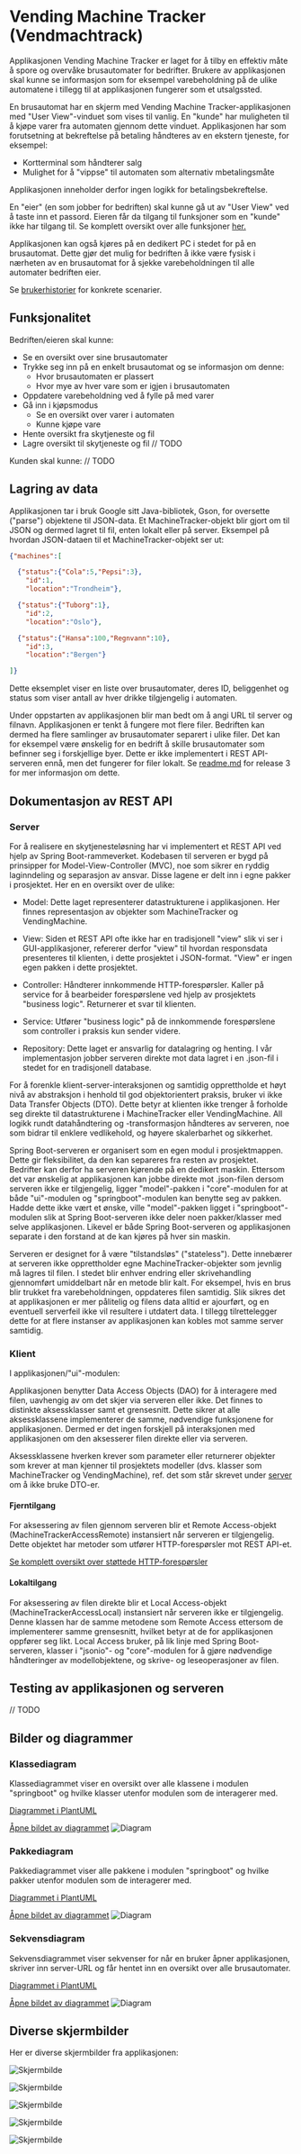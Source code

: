 # Vending Machine Tracker (Vendmachtrack)

Applikasjonen Vending Machine Tracker er laget for å tilby en effektiv måte å spore og overvåke brusautomater for bedrifter. Brukere av applikasjonen skal kunne se informasjon som for eksempel varebeholdning på de ulike automatene i tillegg til at applikasjonen fungerer som et utsalgssted.

En brusautomat har en skjerm med Vending Machine Tracker-applikasjonen med "User View"-vinduet som vises til vanlig. En "kunde" har muligheten til å kjøpe varer fra automaten gjennom dette vinduet. Applikasjonen har som forutsetning at bekreftelse på betaling håndteres av en ekstern tjeneste, for eksempel:

- Kortterminal som håndterer salg
- Mulighet for å "vippse" til automaten som alternativ mbetalingsmåte

Applikasjonen inneholder derfor ingen logikk for betalingsbekreftelse.

En "eier" (en som jobber for bedriften) skal kunne gå ut av "User View" ved å taste inn et passord. Eieren får da tilgang til funksjoner som en "kunde" ikke har tilgang til. Se komplett oversikt over alle funksjoner [her.](#funksjonalitet)

Applikasjonen kan også kjøres på en dedikert PC i stedet for på en brusautomat. Dette gjør det mulig for bedriften å ikke være fysisk i nærheten av en brusautomat for å sjekke varebeholdningen til alle automater bedriften eier.

Se [brukerhistorier](/docs/Brukerhistorier.md) for konkrete scenarier.

## Funksjonalitet

Bedriften/eieren skal kunne:

- Se en oversikt over sine brusautomater
- Trykke seg inn på en enkelt brusautomat og se informasjon om denne:
  - Hvor brusautomaten er plassert
  - Hvor mye av hver vare som er igjen i brusautomaten
- Oppdatere varebeholdning ved å fylle på med varer
- Gå inn i kjøpsmodus
  - Se en oversikt over varer i automaten
  - Kunne kjøpe vare
- Hente oversikt fra skytjeneste og fil
- Lagre oversikt til skytjeneste og fil
// TODO

Kunden skal kunne:
// TODO

## Lagring av data

Applikasjonen tar i bruk Google sitt Java-bibliotek, Gson, for oversette ("parse") objektene til JSON-data. Et MachineTracker-objekt blir gjort om til JSON og dermed lagret til fil, enten lokalt eller på server. Eksempel på hvordan JSON-dataen til et MachineTracker-objekt ser ut:

```json
{"machines":[

  {"status":{"Cola":5,"Pepsi":3},
    "id":1,
    "location":"Trondheim"},

  {"status":{"Tuborg":1},
    "id":2,
    "location":"Oslo"},

  {"status":{"Hansa":100,"Regnvann":10},
    "id":3,
    "location":"Bergen"}

]}
```
Dette eksemplet viser en liste over brusautomater, deres ID, beliggenhet og status som viser antall av hver drikke tilgjengelig i automaten.

Under oppstarten av applikasjonen blir man bedt om å angi URL til server og filnavn. Applikasjonen er tenkt å fungere mot flere filer. Bedriften kan dermed ha flere samlinger av brusautomater separert i ulike filer. Det kan for eksempel være ønskelig for en bedrift å skille brusautomater som befinner seg i forskjellige byer. Dette er ikke implementert i REST API-serveren ennå, men det fungerer for filer lokalt. Se [readme.md](/docs/release3/readme.md) for release 3 for mer informasjon om dette.

## Dokumentasjon av REST API

### Server

For å realisere en skytjenesteløsning har vi implementert et REST API ved hjelp av Spring Boot-rammeverket. Kodebasen til serveren er bygd på prinsipper for Model-View-Controller (MVC), noe som sikrer en ryddig laginndeling og separasjon av ansvar. Disse lagene er delt inn i egne pakker i prosjektet. Her en en oversikt over de ulike:

- Model: Dette laget representerer datastrukturene i applikasjonen. Her finnes representasjon av objekter som MachineTracker og VendingMachine.

- View: Siden et REST API ofte ikke har en tradisjonell "view" slik vi ser i GUI-applikasjoner, refererer derfor "view" til hvordan responsdata presenteres til klienten, i dette prosjektet i JSON-format. "View" er ingen egen pakken i dette prosjektet.

- Controller: Håndterer innkommende HTTP-forespørsler. Kaller på service for å bearbeider forespørslene ved hjelp av prosjektets "business logic". Returnerer et svar til klienten.

- Service: Utfører "business logic" på de innkommende forespørslene som controller i praksis kun sender videre.

- Repository: Dette laget er ansvarlig for datalagring og henting. I vår implementasjon jobber serveren direkte mot data lagret i en .json-fil i stedet for en tradisjonell database.

For å forenkle klient-server-interaksjonen og samtidig opprettholde et høyt nivå av abstraksjon i henhold til god objektorientert praksis, bruker vi ikke Data Transfer Objects (DTO). Dette betyr at klienten ikke trenger å forholde seg direkte til datastrukturene i MachineTracker eller VendingMachine. All logikk rundt datahåndtering og -transformasjon håndteres av serveren, noe som bidrar til enklere vedlikehold, og høyere skalerbarhet og sikkerhet.

Spring Boot-serveren er organisert som en egen modul i prosjektmappen. Dette gir fleksibilitet, da den kan separeres fra resten av prosjektet. Bedrifter kan derfor ha serveren kjørende på en dedikert maskin.
Ettersom det var ønskelig at applikasjonen kan jobbe direkte mot .json-filen dersom serveren ikke er tilgjengelig, ligger "model"-pakken i "core"-modulen for at både "ui"-modulen og "springboot"-modulen kan benytte seg av pakken. Hadde dette ikke vært et ønske, ville "model"-pakken ligget i "springboot"-modulen slik at Spring Boot-serveren ikke deler noen pakker/klasser med selve applikasjonen. Likevel er både Spring Boot-serveren og applikasjonen separate i den forstand at de kan kjøres på hver sin maskin.

Serveren er designet for å være "tilstandsløs" ("stateless"). Dette innebærer at serveren ikke opprettholder egne MachineTracker-objekter som jevnlig må lagres til filen. I stedet blir enhver endring eller skrivehandling gjennomført umiddelbart når en metode blir kalt. For eksempel, hvis en brus blir trukket fra varebeholdningen, oppdateres filen samtidig. Slik sikres det at applikasjonen er mer pålitelig og filens data alltid er ajourført, og en eventuell serverfeil ikke vil resultere i utdatert data. I tillegg tilrettelegger dette for at flere instanser av applikasjonen kan kobles mot samme server samtidig.

### Klient

I applikasjonen/"ui"-modulen:

Applikasjonen benytter Data Access Objects (DAO) for å interagere med filen, uavhengig av om det skjer via serveren eller ikke. Det finnes to distinkte aksessklasser samt et grensesnitt. Dette sikrer at alle aksessklassene implementerer de samme, nødvendige funksjonene for applikasjonen. Dermed er det ingen forskjell på interaksjonen med applikasjonen om den aksesserer filen direkte eller via serveren. 

Aksessklassene hverken krever som parameter eller returnerer objekter som krever at man kjenner til prosjektets modeller (dvs. klasser som MachineTracker og VendingMachine), ref. det som står skrevet under [server](#server) om å ikke bruke DTO-er.

#### Fjerntilgang

For aksessering av filen gjennom serveren blir et Remote Access-objekt (MachineTrackerAccessRemote) instansiert når serveren er tilgjengelig. Dette objektet har metoder som utfører HTTP-forespørsler mot REST API-et.

[Se komplett oversikt over støttede HTTP-forespørsler](../docs/rest_api.md)

#### Lokaltilgang

For aksessering av filen direkte blir et Local Access-objekt (MachineTrackerAccessLocal) instansiert når serveren ikke er tilgjengelig. Denne klassen har de samme metodene som Remote Access ettersom de implementerer samme grensesnitt, hvilket betyr at de for applikasjonen oppfører seg likt. Local Access bruker, på lik linje med Spring Boot-serveren, klasser i "jsonio"- og "core"-modulen for å gjøre nødvendige håndteringer av modellobjektene, og skrive- og leseoperasjoner av filen.

## Testing av applikasjonen og serveren

// TODO


## Bilder og diagrammer


### Klassediagram

Klassediagrammet viser en oversikt over alle klassene i modulen "springboot" og hvilke klasser utenfor modulen som de interagerer med.

[Diagrammet i PlantUML](/docs/diagrams/ClassDiagram2.puml)


[Åpne bildet av diagrammet](/docs/images/diagrams/ClassDiagram2.png)
![Diagram](/docs/images/diagrams/ClassDiagram2.png)


### Pakkediagram

Pakkediagrammet viser alle pakkene i modulen "springboot" og hvilke pakker utenfor modulen som de interagerer med.

[Diagrammet i PlantUML](/docs/diagrams/PackageDiagram.puml)


[Åpne bildet av diagrammet](/docs/images/diagrams/PackageDiagram.png)
![Diagram](/docs/images/diagrams/PackageDiagram.png)


### Sekvensdiagram

Sekvensdiagrammet viser sekvenser for når en bruker åpner applikasjonen, skriver inn server-URL og får hentet inn en oversikt over alle brusautomater.

[Diagrammet i PlantUML](/docs/diagrams/SequenceDiagram.puml)


[Åpne bildet av diagrammet](/docs/images/diagrams/SequenceDiagram.png)
![Diagram](/docs/images/diagrams/SequenceDiagram.png)


## Diverse skjermbilder

Her er diverse skjermbilder fra applikasjonen:


![Skjermbilde](/docs/images/screenshots/Screenshot1.png)


![Skjermbilde](/docs/images/screenshots/Screenshot2.png)


![Skjermbilde](/docs/images/screenshots/Screenshot3.png)


![Skjermbilde](/docs/images/screenshots/Screenshot4.png)


![Skjermbilde](/docs/images/screenshots/Screenshot5.png)